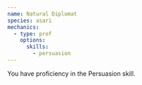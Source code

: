 ```yaml
---
name: Natural Diplomat
species: asari
mechanics:
  - type: prof
    options:
      skills:
        - persuasion
---
```

You have proficiency in the Persuasion skill.
